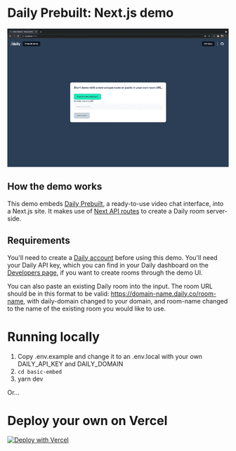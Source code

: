 # Daily Prebuilt: Next.js demo 

![Clicking create room button starts a call](./basic-embed.gif)

## How the demo works 

This demo embeds [Daily Prebuilt](https://www.daily.co/prebuilt), a ready-to-use video chat interface, into a Next.js site. It makes use of [Next API routes](https://nextjs.org/docs/api-routes/introduction) to create a Daily room server-side.  

## Requirements

You'll need to create a [Daily account](https://dashboard.daily.co/signup) before using this demo. You'll need your Daily API key, which you can find in your Daily dashboard on the [Developers page](https://dashboard.daily.co/developers), if you want to create rooms through the demo UI. 

You can also paste an existing Daily room into the input. The room URL should be in this format to be valid: https://domain-name.daily.co/room-name, with daily-domain changed to your domain, and room-name changed to the name of the existing room you would like to use.

# Running locally
1. Copy .env.example and change it to an .env.local with your own DAILY_API_KEY and DAILY_DOMAIN 
2. `cd basic-embed`
3. yarn dev 

Or...

# Deploy your own on Vercel 

[![Deploy with Vercel](https://vercel.com/button)](https://vercel.com/new/daily-co/clone-flow?repository-url=https%3A%2F%2Fgithub.com%2Fdaily-demos%2Fexamples.git&env=DAILY_DOMAIN%2CDAILY_API_KEY&envDescription=Your%20Daily%20domain%20and%20API%20key%20can%20be%20found%20on%20your%20account%20dashboard&envLink=https%3A%2F%2Fdashboard.daily.co&project-name=daily-examples&repo-name=daily-examples)